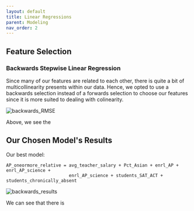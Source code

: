 ```yaml
---
layout: default
title: Linear Regressions 
parent: Modeling
nav_order: 2
---
```


## Feature Selection 

### Backwards Stepwise Linear Regression  

Since many of our features are related to each other, there is quite a bit of multicollinearity presents within our data. Hence, we opted to use a backwards selection instead of a forwards selection to choose our features since it is more suited to dealing with colinearity. 

![backwards_RMSE](../../../assets/images/backwards_RMSE.png) 

Above, we see the 




## Our Chosen Model's Results 


Our best model: 

    AP_oneormore_relative = avg_teacher_salary + Pct_Asian + enrl_AP + enrl_AP_science + 
                            enrl_AP_science + students_SAT_ACT + students_chronically_absent 



![backwards_results](../../../assets/images/backwards_results.png)


We can see that there is 

